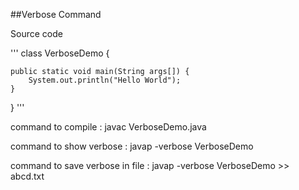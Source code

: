 ##Verbose Command


Source code 

'''
class VerboseDemo {
	
	public static void main(String args[]) {
		System.out.println("Hello World");
	}
}
'''

command to compile : javac VerboseDemo.java

command to show verbose : javap -verbose VerboseDemo

command to save verbose in file : javap -verbose VerboseDemo >> abcd.txt
